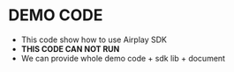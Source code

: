 # DEMO CODE  
* This code show how to use Airplay SDK                  
* **THIS CODE CAN NOT RUN**          
* We can provide whole demo code + sdk lib + document                     
  

